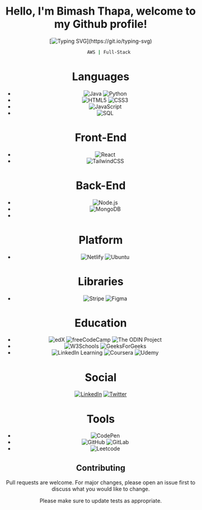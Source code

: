<div align="center">
  
# Hello, I'm Bimash Thapa, welcome to my Github profile! 

[![Typing SVG](https://readme-typing-svg.herokuapp.com?font=Fira+Code&pause=1000&color=ADD8E6&center=true&vCenter=true&width=435&lines=Software+Developer;Full+Stack+Engineer;Cloud+Engineer;)](https://git.io/typing-svg)


```bash
      AWS | Full-Stack
```

# Languages
- ![Java](https://img.shields.io/badge/Java-%23E34A86?style=flat&logo=java&logoColor=white)  ![Python](https://img.shields.io/badge/Python-%233B77A8?style=flat&logo=python&logoColor=white)
- ![HTML5](https://img.shields.io/badge/HTML5-E34F26?style=flat&logo=html5&logoColor=white)  ![CSS3](https://img.shields.io/badge/CSS3-1572B6?style=flat&logo=css3&logoColor=white) 
- ![JavaScript](https://img.shields.io/badge/JavaScript-F7DF1E?logo=javascript&logoColor=000)
- ![SQL](https://img.shields.io/badge/SQL-%2307405B?style=flat&logo=sqlite&logoColor=white)

# Front-End
- ![React](https://img.shields.io/badge/React-61DAFB?style=flat&logo=react&logoColor=black)
- ![TailwindCSS](https://img.shields.io/badge/Tailwind_CSS-06B6D4?style=flat&logo=tailwind-css&logoColor=white)


# Back-End
- ![Node.js](https://img.shields.io/badge/Node.js-43853D?style=flat&logo=node.js&logoColor=white)
- ![MongoDB](https://img.shields.io/badge/MongoDB-%2347A248?style=flat&logo=mongodb&logoColor=white)
- 
# Platform
- ![Netlify](https://img.shields.io/badge/Netlify-00C7B7?style=flat&logo=netlify&logoColor=white) ![Ubuntu](https://img.shields.io/badge/Ubuntu-E95420?style=flat&logo=ubuntu&logoColor=white) 

# Libraries
- ![Stripe](https://img.shields.io/badge/Stripe-5851DD?logo=stripe&logoColor=fff) ![Figma](https://img.shields.io/badge/Figma-F24E1E?logo=figma&logoColor=white)

# Education
- ![edX](https://img.shields.io/badge/edX-02262B?logo=edx&logoColor=fff) ![freeCodeCamp](https://img.shields.io/badge/freeCodeCamp-0A0A23?logo=freecodecamp&logoColor=fff) ![The ODIN Project](https://img.shields.io/badge/The%20Odin%20Project-A9792B?logo=theodinproject&logoColor=fff)
- ![W3Schools](https://img.shields.io/badge/W3Schools-04AA6D?logo=w3schools&logoColor=fff) ![GeeksForGeeks](https://img.shields.io/badge/GeeksforGeeks-298D46?logo=geeksforgeeks&logoColor=white)
- ![LinkedIn Learning](https://img.shields.io/badge/LinkedIn%20Learning-0A66C2?logo=linkedin&logoColor=fff) ![Coursera](https://img.shields.io/badge/Coursera-0056D2?logo=coursera&logoColor=fff) ![Udemy](https://img.shields.io/badge/Udemy-A435F0?logo=udemy&logoColor=fff)

# Social
<div align="center">
  
[ <a href="https://www.linkedin.com/feed/"><img src="https://img.shields.io/badge/LinkedIn-0077B5?style=for-the-badge&logo=linkedin&logoColor=white" alt="LinkedIn"></a>](https://www.linkedin.com/in/bimash-thapa-2060-2003-/)    [ <a href="https://x.com/"><img src="https://img.shields.io/badge/Twitter-000000?style=for-the-badge&logo=x&logoColor=white" alt="Twitter"></a>](https://x.com/thapa_bimash)

# Tools
- ![CodePen](https://img.shields.io/badge/Codepen-000000?style=flat&logo=codepen&logoColor=white)
- ![GitHub](https://img.shields.io/badge/GitHub-181717?style=flat&logo=github&logoColor=white) ![GitLab](https://img.shields.io/badge/GitLab-FC6D26?style=flat&logo=gitlab&logoColor=white)
- ![Leetcode](https://img.shields.io/badge/-LeetCode-FFA116?style=flat&logo=LeetCode&logoColor=black)
  
## Contributing

Pull requests are welcome. For major changes, please open an issue first
to discuss what you would like to change.

Please make sure to update tests as appropriate.
